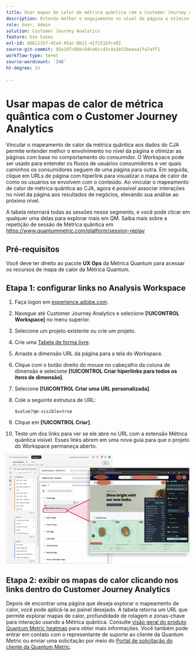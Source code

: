 ```yaml
---
title: Usar mapas de calor de métrica quântica com o Customer Journey Analytics
description: Entenda melhor o engajamento no nível da página e otimize as páginas com base no comportamento do consumidor usando os dados do mapa de calor da Métrica quântica.
role: User, Admin
solution: Customer Journey Analytics
feature: Use Cases
exl-id: d861135f-42a4-45ac-8b11-41f151bfce92
source-git-commit: 95a107c6bbc6dce6cc43c4a1b51beeaa1fa7aff1
workflow-type: tm+mt
source-wordcount: '348'
ht-degree: 1%

---
```


# Usar mapas de calor de métrica quântica com o Customer Journey Analytics

Vincular o mapeamento de calor da métrica quântica aos dados do CJA permite entender melhor o envolvimento no nível da página e otimizar as páginas com base no comportamento do consumidor. O Workspace pode ser usado para entender os fluxos de usuários consumidores e ver quais caminhos os consumidores seguem de uma página para outra. Em seguida, clique em URLs de página com hiperlink para visualizar o mapa de calor de como os usuários se envolvem com o conteúdo. Ao vincular o mapeamento de calor de métrica quântica ao CJA, agora é possível associar interações no nível da página aos resultados de negócios, elevando sua análise ao próximo nível.

A tabela retornará todas as sessões nesse segmento, e você pode clicar em qualquer uma delas para explorar mais em QM.  Saiba mais sobre a repetição de sessão de Métrica quântica em https://www.quantummetric.com/platform/session-replay

## Pré-requisitos

Você deve ter direito ao pacote **UX Ops** da Métrica Quantum para acessar os recursos de mapa de calor da Métrica Quantum.

## Etapa 1: configurar links no Analysis Workspace

1. Faça logon em [experience.adobe.com](https://experience.adobe.com).
1. Navegue até Customer Journey Analytics e selecione **[!UICONTROL Workspace]** no menu superior.
1. Selecione um projeto existente ou crie um projeto.
1. Crie uma [Tabela de forma livre](/help/analysis-workspace/visualizations/freeform-table/freeform-table.md).
1. Arraste a dimensão URL da página para a tela do Workspace.
1. Clique com o botão direito do mouse no cabeçalho da coluna de dimensão e selecione **[!UICONTROL Criar hiperlinks para todos os itens de dimensão]**.
1. Selecione **[!UICONTROL Criar uma URL personalizada]**.
1. Cole a seguinte estrutura de URL:

   ```
   $value?qm-visible=true
   ```

1. Clique em **[!UICONTROL Criar]**.
1. Teste um dos links para ver se ele abre no URL com a extensão Métrica quântica visível. Esses links abrem em uma nova guia para que o projeto do Workspace permaneça aberto.

![Mapa de calor](assets/heatmap.png)

## Etapa 2: exibir os mapas de calor clicando nos links dentro do Customer Journey Analytics

Depois de encontrar uma página que deseja explorar o mapeamento de calor, você pode aplicá-la ao painel desejado. A tabela retorna um URL que permite explorar mapas de calor, profundidade de rolagem e zonas-chave para interação usando a Métrica quântica. Consulte [visão geral do produto Quantum Metric heatmap](https://www.quantummetric.com/platform/interaction-heatmaps) para obter mais informações. Você também pode entrar em contato com o representante de suporte ao cliente da Quantum Metric ou enviar uma solicitação por meio do [Portal de solicitação do cliente da Quantum Metric](https://community.quantummetric.com/s/public-support-page).

